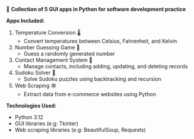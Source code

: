 🚀 **Collection of 5 GUI apps in Python for software development practice**

**Apps Included:**
1. Temperature Conversion 🌡️
    - Convert temperatures between Celsius, Fahrenheit, and Kelvin
2. Number Guessing Game 🤔
    - Guess a randomly generated number
3. Contact Management System 📅
    - Manage contacts, including adding, updating, and deleting records
4. Sudoku Solver 🧩
    - Solve Sudoku puzzles using backtracking and recursion
5. Web Scraping 🕸️
    - Extract data from e-commerce websites using Python

**Technologies Used:**
- Python 3.12
- GUI libraries (e.g: Tkinter)
- Web scraping libraries (e.g: BeautifulSoup, Requests)
